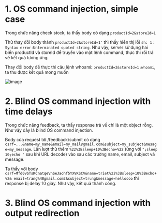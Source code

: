 # 1. OS command injection, simple case
Trong chức năng check stock, ta thấy body có dạng `productId=2&storeId=1`

Thử thay đổi body thành `productId=2&storeId=1'` thì thấy hiển thị lỗi `sh: 1: Syntax error:Unterminated quoted string`. Như vậy, server sử dụng hai biến productId và storeId để truyền vào một lệnh command, thực thi rồi trả về kết quả tương ứng.

Thay đổi body để thực thi câu lệnh whoami: `productId=2&storeId=1;whoami`, ta thu được kết quả mong muốn

![image](https://user-images.githubusercontent.com/103978452/202739993-e5acd98b-fd43-4d42-a90e-abde76bffc9d.png)

# 2. Blind OS command injection with time delays
Trong chức năng feedback, ta thấy response trả về chỉ là một object rỗng. Như vậy đây là blind OS command injection.

Body của request tới /feedback/submit có dạng `csrf=...&name=my_name&email=my_mail@gmail.com&subject=my_subject&mesage=my_message`. Lần lượt thử thêm `%22%3Bsleep+10%3Becho+%22` (ứng với `";sleep 10;echo "` sau khi URL decode) vào sau các trường name, email, subject và message. 

Ta thấy với body `csrf=Mfd0vSTsKCnatqeVnSeJaohf5YXVKSCV&name=triet%22%3Bsleep+10%3Becho+%2& email=trang%40gmail.com2&subject=trung&message=helloooo` thì response bị delay 10 giây. Như vậy, kết quả thành công.

# 3. Blind OS command injection with output redirection
